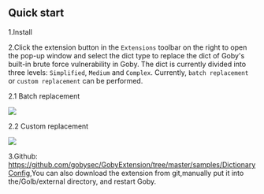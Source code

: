 ## Quick start

1.Install

2.Click the extension button in the `Extensions` toolbar on the right to open the pop-up window and select the dict type to replace the dict of Goby's built-in brute force vulnerability in Goby. The dict is currently divided into three levels: `Simplified`, `Medium` and `Complex`. Currently, `batch replacement` or `custom replacement` can be performed. 

2.1 Batch replacement

![](https://gobies.org/DictionaryConfig_batch_1.gif)

2.2 Custom replacement

![](https://gobies.org/DictionaryConfig_userDefined_1.gif)

3.Github: [https://github.com/gobysec/GobyExtension/tree/master/samples/Dictionary Config](https://github.com/gobysec/GobyExtension/tree/master/samples/Dictionary%20Config),You can also download the extension from git,manually put it into the/Golb/external directory, and restart Goby.